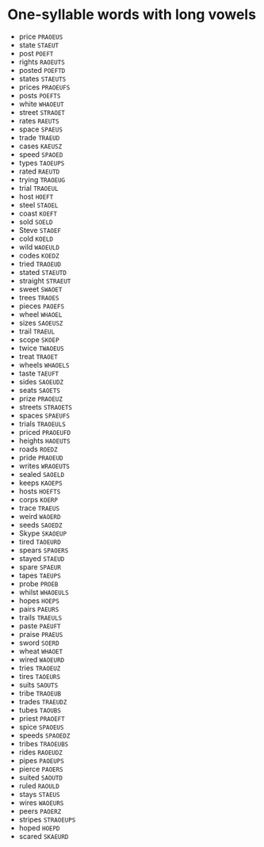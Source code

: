 # One-syllable words with long vowels

* price `PRAOEUS`
* state `STAEUT`
* post `POEFT`
* rights `RAOEUTS`
* posted `POEFTD`
* states `STAEUTS`
* prices `PRAOEUFS`
* posts `POEFTS`
* white `WHAOEUT`
* street `STRAOET`
* rates `RAEUTS`
* space `SPAEUS`
* trade `TRAEUD`
* cases `KAEUSZ`
* speed `SPAOED`
* types `TAOEUPS`
* rated `RAEUTD`
* trying `TRAOEUG`
* trial `TRAOEUL`
* host `HOEFT`
* steel `STAOEL`
* coast `KOEFT`
* sold `SOELD`
* Steve `STAOEF`
* cold `KOELD`
* wild `WAOEULD`
* codes `KOEDZ`
* tried `TRAOEUD`
* stated `STAEUTD`
* straight `STRAEUT`
* sweet `SWAOET`
* trees `TRAOES`
* pieces `PAOEFS`
* wheel `WHAOEL`
* sizes `SAOEUSZ`
* trail `TRAEUL`
* scope `SKOEP`
* twice `TWAOEUS`
* treat `TRAOET`
* wheels `WHAOELS`
* taste `TAEUFT`
* sides `SAOEUDZ`
* seats `SAOETS`
* prize `PRAOEUZ`
* streets `STRAOETS`
* spaces `SPAEUFS`
* trials `TRAOEULS`
* priced `PRAOEUFD`
* heights `HAOEUTS`
* roads `ROEDZ`
* pride `PRAOEUD`
* writes `WRAOEUTS`
* sealed `SAOELD`
* keeps `KAOEPS`
* hosts `HOEFTS`
* corps `KOERP`
* trace `TRAEUS`
* weird `WAOERD`
* seeds `SAOEDZ`
* Skype `SKAOEUP`
* tired `TAOEURD`
* spears `SPAOERS`
* stayed `STAEUD`
* spare `SPAEUR`
* tapes `TAEUPS`
* probe `PROEB`
* whilst `WHAOEULS`
* hopes `HOEPS`
* pairs `PAEURS`
* trails `TRAEULS`
* paste `PAEUFT`
* praise `PRAEUS`
* sword `SOERD`
* wheat `WHAOET`
* wired `WAOEURD`
* tries `TRAOEUZ`
* tires `TAOEURS`
* suits `SAOUTS`
* tribe `TRAOEUB`
* trades `TRAEUDZ`
* tubes `TAOUBS`
* priest `PRAOEFT`
* spice `SPAOEUS`
* speeds `SPAOEDZ`
* tribes `TRAOEUBS`
* rides `RAOEUDZ`
* pipes `PAOEUPS`
* pierce `PAOERS`
* suited `SAOUTD`
* ruled `RAOULD`
* stays `STAEUS`
* wires `WAOEURS`
* peers `PAOERZ`
* stripes `STRAOEUPS`
* hoped `HOEPD`
* scared `SKAEURD`
